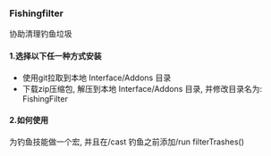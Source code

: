 ### Fishingfilter ###

协助清理钓鱼垃圾

#### 1.选择以下任一种方式安装

* 使用git拉取到本地 Interface/Addons 目录
* 下载zip压缩包, 解压到本地 Interface/Addons 目录, 并修改目录名为: FishingFilter

#### 2.如何使用

为钓鱼技能做一个宏, 并且在/cast 钓鱼之前添加/run filterTrashes()
